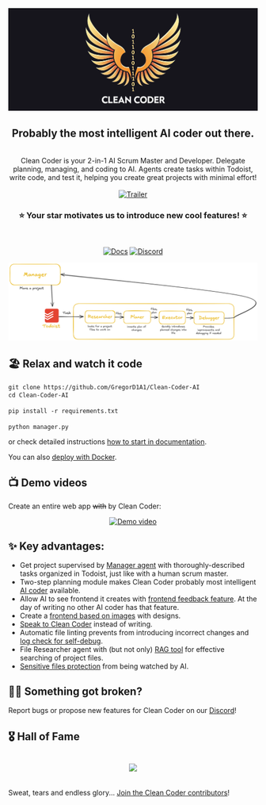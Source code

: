<div align="center">
  <img src="/non_src/assets/logo_wide_2.png" alt="Logo">
  <br> 
  <h2>Probably the most intelligent AI coder out there.</h2>
  <br>
  Clean Coder is your 2-in-1 AI Scrum Master and Developer. Delegate planning, managing, and coding to AI. Agents create tasks within Todoist, write code, and test it, helping you create great projects with minimal effort!
  <br>
  <br>

<a href="https://cleancoder.byst.re/Trailer.mp4" target="_blank" title="Trailer">
    <img src="/non_src/assets/Miniature_trailer.png" width="600" alt="Trailer">
  </a>
  <br>
  <h3>⭐️ Your star motivates us to introduce new cool features! ⭐️</h3>  
  <br>

[![Docs](https://img.shields.io/badge/docs-latest-blue)](https://clean-coder.dev)
[![Discord](https://img.shields.io/static/v1?logo=discord&label=discord&message=Join&color=brightgreen)](https://discord.gg/8gat7Pv7QJ)

  <img src="/non_src/assets/CC_diagram_light_golden.png">
</div>

## 🏖️ Relax and watch it code

```
git clone https://github.com/GregorD1A1/Clean-Coder-AI
cd Clean-Coder-AI

pip install -r requirements.txt

python manager.py
```
or check detailed instructions [how to start in documentation](https://clean-coder.dev/getting_started/quick_start/).

You can also [deploy with Docker](https://clean-coder.dev/getting_started/run_with_docker/).


## 📺 Demo videos

Create an entire web app ~~with~~ by Clean Coder:

<div align="center">
<a href="https://youtu.be/aNpB-Tw-YPw" title="Greg's Tech video">
  <img src="https://img.youtube.com/vi/aNpB-Tw-YPw/maxresdefault.jpg" width="600" alt="Demo video">
</a>
</div>


## ✨ Key advantages:

- Get project supervised by [Manager agent](https://clean-coder.dev/usage/manager/) with thoroughly-described tasks organized in Todoist, just like with a human scrum master.
- Two-step planning module makes Clean Coder probably most intelligent [AI coder](https://clean-coder.dev/usage/programmer_pipeline/) available.
- Allow AI to see frontend it creates with [frontend feedback feature](https://clean-coder.dev/features/frontend_feedback/). At the day of writing no other AI coder has that feature.
- Create a [frontend based on images](https://clean-coder.dev/features/working_with_images/) with designs.
- [Speak to Clean Coder](https://clean-coder.dev/features/talk_to_cc/) instead of writing.
- Automatic file linting prevents from introducing incorrect changes and [log check for self-debug](https://clean-coder.dev/advanced_features_installation/logs_check/).
- File Researcher agent with (but not only) [RAG tool](https://clean-coder.dev/advanced_features_installation/similarity_search_for_researcher/) for effective searching of project files.
- [Sensitive files protection](https://clean-coder.dev/features/sensitive_file_protection/) from being watched by AI.


## ⛓️‍💥 Something got broken?

Report bugs or propose new features for Clean Coder on our [Discord](https://discord.gg/8gat7Pv7QJ)!

## 🎖️ Hall of Fame
<br>
<div align="center">
  <a href="https://github.com/Grigorij-Dudnik/Clean-Coder-AI/graphs/contributors">
    <img src="https://contrib.rocks/image?repo=Grigorij-Dudnik/Clean-Coder-AI&1" />
  </a>
</div>
<br>

Sweat, tears and endless glory... [Join the Clean Coder contributors](https://clean-coder.dev/community/contributions_guide/)!
